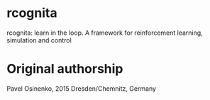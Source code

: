 # rcognita
rcognita: learn in the loop. A framework for reinforcement learning, simulation and control

# Original authorship

Pavel Osinenko, 2015
Dresden/Chemnitz, Germany
